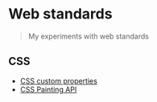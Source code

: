 # Web standards

> My experiments with web standards

## CSS

* [CSS custom properties](css/css-custom-properties)
* [CSS Painting API](css/css-painting-api)
